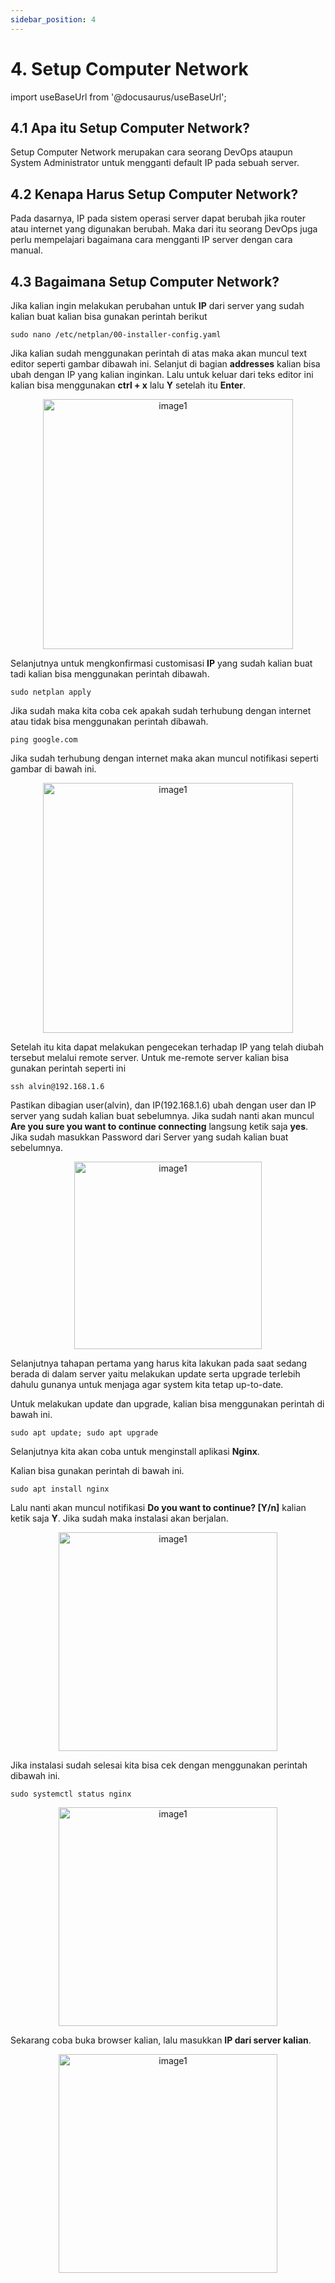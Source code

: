 ```yaml
---
sidebar_position: 4
---
```


# 4. Setup Computer Network

import useBaseUrl from '@docusaurus/useBaseUrl';

## 4.1 Apa itu Setup Computer Network?

Setup Computer Network merupakan cara seorang DevOps ataupun System Administrator untuk mengganti default IP pada sebuah server.

## 4.2 Kenapa Harus Setup Computer Network?

Pada dasarnya, IP pada sistem operasi server dapat berubah jika router atau internet yang digunakan berubah. Maka dari itu seorang DevOps juga perlu mempelajari bagaimana cara mengganti IP server dengan cara manual.

## 4.3 Bagaimana Setup Computer Network?

Jika kalian ingin melakukan perubahan untuk **IP** dari server yang sudah kalian buat kalian bisa gunakan perintah berikut

```shell
sudo nano /etc/netplan/00-installer-config.yaml
```

Jika kalian sudah menggunakan perintah di atas maka akan muncul text editor seperti gambar dibawah ini. Selanjut di bagian **addresses** kalian bisa ubah dengan IP yang kalian inginkan. Lalu untuk keluar dari teks editor ini kalian bisa menggunakan **ctrl + x** lalu **Y** setelah itu **Enter**.

<center>
<img alt="image1" src={useBaseUrl('img/docs/custom1.png')} height="400px"/>
</center>

Selanjutnya untuk mengkonfirmasi customisasi **IP** yang sudah kalian buat tadi kalian bisa menggunakan perintah dibawah.

```shell
sudo netplan apply
```

Jika sudah maka kita coba cek apakah sudah terhubung dengan internet atau tidak bisa menggunakan perintah dibawah.

```shell
ping google.com
```

Jika sudah terhubung dengan internet maka akan muncul notifikasi seperti gambar di bawah ini.

<center>
<img alt="image1" src={useBaseUrl('img/docs/custom2.png')} height="400px"/>
</center>

Setelah itu kita dapat melakukan pengecekan terhadap IP yang telah diubah tersebut melalui remote server. Untuk me-remote server kalian bisa gunakan perintah seperti ini

```shell
ssh alvin@192.168.1.6
```
Pastikan dibagian user(alvin), dan IP(192.168.1.6) ubah dengan user dan IP server yang sudah kalian buat sebelumnya. Jika sudah nanti akan muncul **Are you sure you want to continue connecting** langsung ketik saja **yes**. Jika sudah masukkan Password dari Server yang sudah kalian buat sebelumnya.

<center>
<img alt="image1" src={useBaseUrl('img/docs/vm29.png')} height="300px"/>
</center>

Selanjutnya tahapan pertama yang harus kita lakukan pada saat sedang berada di dalam server yaitu melakukan update serta upgrade terlebih dahulu gunanya untuk menjaga agar system kita tetap up-to-date.

Untuk melakukan update dan upgrade, kalian bisa menggunakan perintah di bawah ini.

```shell
sudo apt update; sudo apt upgrade
```

Selanjutnya kita akan coba untuk menginstall aplikasi **Nginx**.
  
Kalian bisa gunakan perintah di bawah ini.  
```shell
sudo apt install nginx
```

Lalu nanti akan muncul notifikasi **Do you want to continue? [Y/n]** kalian ketik saja **Y**. Jika sudah maka instalasi akan berjalan.

<center>
<img alt="image1" src={useBaseUrl('img/docs/vm30.png')} height="350px"/>
</center>

Jika instalasi sudah selesai kita bisa cek dengan menggunakan perintah dibawah ini.

```shell
sudo systemctl status nginx
```

<center>
<img alt="image1" src={useBaseUrl('img/docs/vm31.png')} height="350px"/>
</center>

Sekarang coba buka browser kalian, lalu masukkan **IP dari server kalian**.

<center>
<img alt="image1" src={useBaseUrl('img/docs/vm32.png')} height="350px"/>
</center>